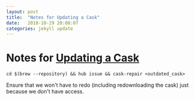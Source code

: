 ```yaml
---
layout: post
title:  "Notes for Updating a Cask"
date:   2018-10-29 20:08:07
categories: jekyll update
---
```


# Notes for [Updating a Cask][1]

`cd $(brew --repository) && hub issue && cask-repair <outdated_cask>`

Ensure that we won't have to redo (including redownloading the cask) just
because we don't have access.

[1]: https://github.com/Homebrew/homebrew-cask/blob/master/CONTRIBUTING.md#updating-a-cask
